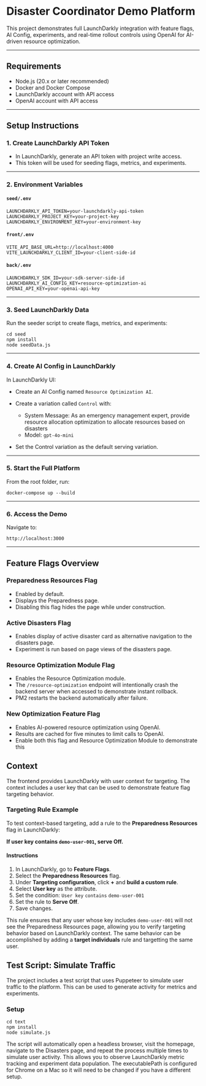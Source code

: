# Disaster Coordinator Demo Platform

This project demonstrates full LaunchDarkly integration with feature flags, AI Config, experiments, and real-time rollout controls using OpenAI for AI-driven resource optimization.

---

## Requirements

* Node.js (20.x or later recommended)
* Docker and Docker Compose
* LaunchDarkly account with API access
* OpenAI account with API access

---

## Setup Instructions

### 1. Create LaunchDarkly API Token

* In LaunchDarkly, generate an API token with project write access.
* This token will be used for seeding flags, metrics, and experiments.

---

### 2. Environment Variables

#### `seed/.env`

```
LAUNCHDARKLY_API_TOKEN=your-launchdarkly-api-token
LAUNCHDARKLY_PROJECT_KEY=your-project-key
LAUNCHDARKLY_ENVIRONMENT_KEY=your-environment-key
```

#### `front/.env`

```
VITE_API_BASE_URL=http://localhost:4000
VITE_LAUNCHDARKLY_CLIENT_ID=your-client-side-id
```

#### `back/.env`

```
LAUNCHDARKLY_SDK_ID=your-sdk-server-side-id
LAUNCHDARKLY_AI_CONFIG_KEY=resource-optimization-ai
OPENAI_API_KEY=your-openai-api-key
```

---

### 3. Seed LaunchDarkly Data

Run the seeder script to create flags, metrics, and experiments:

```
cd seed
npm install
node seedData.js
```

---

### 4. Create AI Config in LaunchDarkly

In LaunchDarkly UI:

* Create an AI Config named `Resource Optimization AI`.
* Create a variation called `Control` with:

  * System Message:
    As an emergency management expert, provide resource allocation optimization to allocate resources based on disasters
  * Model: `gpt-4o-mini`
* Set the Control variation as the default serving variation.

---

### 5. Start the Full Platform

From the root folder, run:

```
docker-compose up --build
```

---

### 6. Access the Demo

Navigate to:

```
http://localhost:3000
```

---

## Feature Flags Overview

### Preparedness Resources Flag

* Enabled by default.
* Displays the Preparedness page.
* Disabling this flag hides the page while under construction.

### Active Disasters Flag

* Enables display of active disaster card as alternative navigation to the disasters page.
* Experiment is run based on page views of the disasters page.

### Resource Optimization Module Flag

* Enables the Resource Optimization module.
* The `/resource-optimization` endpoint will intentionally crash the backend server when accessed to demonstrate instant rollback.
* PM2 restarts the backend automatically after failure.

### New Optimization Feature Flag

* Enables AI-powered resource optimization using OpenAI.
* Results are cached for five minutes to limit calls to OpenAI.
* Enable both this flag and Resource Optimization Module to demonstrate this

## Context

The frontend provides LaunchDarkly with user context for targeting. The context includes a user key that can be used to demonstrate feature flag targeting behavior.

### Targeting Rule Example

To test context-based targeting, add a rule to the **Preparedness Resources** flag in LaunchDarkly:

**If user key contains `demo-user-001`, serve Off.**

#### Instructions

1. In LaunchDarkly, go to **Feature Flags**.
2. Select the **Preparedness Resources** flag.
3. Under **Targeting configuration**, click **+** and **build a custom rule**.
4. Select **User key** as the attribute.
5. Set the condition:
   `User key` `contains` `demo-user-001`
6. Set the rule to **Serve Off**.
7. Save changes.

This rule ensures that any user whose key includes `demo-user-001` will not see the Preparedness Resources page, allowing you to verify targeting behavior based on LaunchDarkly context. The same behavior can be accomplished by adding a **target individuals** rule and targetting the same user.

## Test Script: Simulate Traffic

The project includes a test script that uses Puppeteer to simulate user traffic to the platform. This can be used to generate activity for metrics and experiments.

### Setup

```
cd text
npm install
node simulate.js
```

The script will automatically open a headless browser, visit the homepage, navigate to the Disasters page, and repeat the process multiple times to simulate user activity. This allows you to observe LaunchDarkly metric tracking and experiment data population. The executablePath is configured for Chrome on a Mac so it will need to be changed if you have a different setup.
